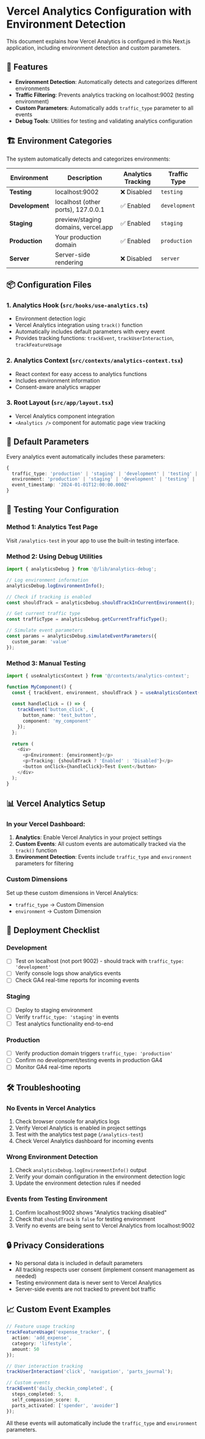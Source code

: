 # Vercel Analytics Configuration with Environment Detection

This document explains how Vercel Analytics is configured in this Next.js application, including environment detection and custom parameters.

## 🎯 Features

- **Environment Detection**: Automatically detects and categorizes different environments
- **Traffic Filtering**: Prevents analytics tracking on localhost:9002 (testing environment)
- **Custom Parameters**: Automatically adds `traffic_type` parameter to all events
- **Debug Tools**: Utilities for testing and validating analytics configuration

## 🏗️ Environment Categories

The system automatically detects and categorizes environments:

| Environment | Description | Analytics Tracking | Traffic Type |
|-------------|-------------|-------------------|--------------|
| **Testing** | localhost:9002 | ❌ Disabled | `testing` |
| **Development** | localhost (other ports), 127.0.0.1 | ✅ Enabled | `development` |
| **Staging** | preview/staging domains, vercel.app | ✅ Enabled | `staging` |
| **Production** | Your production domain | ✅ Enabled | `production` |
| **Server** | Server-side rendering | ❌ Disabled | `server` |

## 📦 Configuration Files

### 1. Analytics Hook (`src/hooks/use-analytics.ts`)
- Environment detection logic
- Vercel Analytics integration using `track()` function
- Automatically includes default parameters with every event
- Provides tracking functions: `trackEvent`, `trackUserInteraction`, `trackFeatureUsage`

### 2. Analytics Context (`src/contexts/analytics-context.tsx`)
- React context for easy access to analytics functions
- Includes environment information
- Consent-aware analytics wrapper

### 3. Root Layout (`src/app/layout.tsx`)
- Vercel Analytics component integration
- `<Analytics />` component for automatic page view tracking

## 🔧 Default Parameters

Every analytics event automatically includes these parameters:

```typescript
{
  traffic_type: 'production' | 'staging' | 'development' | 'testing' | 'server',
  environment: 'production' | 'staging' | 'development' | 'testing' | 'server',
  event_timestamp: '2024-01-01T12:00:00.000Z'
}
```

## 🧪 Testing Your Configuration

### Method 1: Analytics Test Page
Visit `/analytics-test` in your app to use the built-in testing interface.

### Method 2: Using Debug Utilities
```typescript
import { analyticsDebug } from '@/lib/analytics-debug';

// Log environment information
analyticsDebug.logEnvironmentInfo();

// Check if tracking is enabled
const shouldTrack = analyticsDebug.shouldTrackInCurrentEnvironment();

// Get current traffic type
const trafficType = analyticsDebug.getCurrentTrafficType();

// Simulate event parameters
const params = analyticsDebug.simulateEventParameters({
  custom_param: 'value'
});
```

### Method 3: Manual Testing
```typescript
import { useAnalyticsContext } from '@/contexts/analytics-context';

function MyComponent() {
  const { trackEvent, environment, shouldTrack } = useAnalyticsContext();
  
  const handleClick = () => {
    trackEvent('button_click', {
      button_name: 'test_button',
      component: 'my_component'
    });
  };
  
  return (
    <div>
      <p>Environment: {environment}</p>
      <p>Tracking: {shouldTrack ? 'Enabled' : 'Disabled'}</p>
      <button onClick={handleClick}>Test Event</button>
    </div>
  );
}
```

## 📊 Vercel Analytics Setup

### In your Vercel Dashboard:

1. **Analytics**: Enable Vercel Analytics in your project settings
2. **Custom Events**: All custom events are automatically tracked via the `track()` function
3. **Environment Detection**: Events include `traffic_type` and `environment` parameters for filtering

### Custom Dimensions
Set up these custom dimensions in Vercel Analytics:
- `traffic_type` → Custom Dimension
- `environment` → Custom Dimension

## 🚀 Deployment Checklist

### Development
- [ ] Test on localhost (not port 9002) - should track with `traffic_type: 'development'`
- [ ] Verify console logs show analytics events
- [ ] Check GA4 real-time reports for incoming events

### Staging
- [ ] Deploy to staging environment
- [ ] Verify `traffic_type: 'staging'` in events
- [ ] Test analytics functionality end-to-end

### Production
- [ ] Verify production domain triggers `traffic_type: 'production'`
- [ ] Confirm no development/testing events in production GA4
- [ ] Monitor GA4 real-time reports

## 🛠️ Troubleshooting

### No Events in Vercel Analytics
1. Check browser console for analytics logs
2. Verify Vercel Analytics is enabled in project settings
3. Test with the analytics test page (`/analytics-test`)
4. Check Vercel Analytics dashboard for incoming events

### Wrong Environment Detection
1. Check `analyticsDebug.logEnvironmentInfo()` output
2. Verify your domain configuration in the environment detection logic
3. Update the environment detection rules if needed

### Events from Testing Environment
1. Confirm localhost:9002 shows "Analytics tracking disabled"
2. Check that `shouldTrack` is `false` for testing environment
3. Verify no events are being sent to Vercel Analytics from localhost:9002

## 🔒 Privacy Considerations

- No personal data is included in default parameters
- All tracking respects user consent (implement consent management as needed)
- Testing environment data is never sent to Vercel Analytics
- Server-side events are not tracked to prevent bot traffic

## 📈 Custom Event Examples

```typescript
// Feature usage tracking
trackFeatureUsage('expense_tracker', {
  action: 'add_expense',
  category: 'lifestyle',
  amount: 50
});

// User interaction tracking
trackUserInteraction('click', 'navigation', 'parts_journal');

// Custom events
trackEvent('daily_checkin_completed', {
  steps_completed: 5,
  self_compassion_score: 8,
  parts_activated: ['spender', 'avoider']
});
```

All these events will automatically include the `traffic_type` and `environment` parameters. 